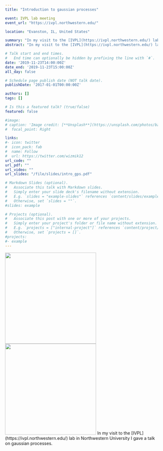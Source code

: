 ```yaml
---
title: "Introduction to gaussian processes"

event: IVPL lab meeting
event_url: "https://ivpl.northwestern.edu/"

location: "Evanston, IL, United States"

summary: "In my visit to the [IVPL](https://ivpl.northwestern.edu/) lab in Northwestern University I gave a talk on gaussian processes."
abstract: "In my visit to the [IVPL](https://ivpl.northwestern.edu/) lab in Northwestern University I gave a talk on gaussian processes."

# Talk start and end times.
#   End time can optionally be hidden by prefixing the line with `#`.
date: '2019-11-23T14:00:00Z'
date_end: '2019-11-23T15:00:00Z'
all_day: false

# Schedule page publish date (NOT talk date).
publishDate: '2017-01-01T00:00:00Z'

authors: []
tags: []

# Is this a featured talk? (true/false)
featured: false

#image:
# caption: 'Image credit: [**Unsplash**](https://unsplash.com/photos/bzdhc5b3Bxs)'
#  focal_point: Right

links:
#- icon: twitter
#  icon_pack: fab
#  name: Follow
#  url: https://twitter.com/wizmik12
url_code: ""
url_pdf: ""
url_video: ""
url_slides: "/file/slides/intro_gps.pdf"

# Markdown Slides (optional).
#   Associate this talk with Markdown slides.
#   Simply enter your slide deck's filename without extension.
#   E.g. `slides = "example-slides"` references `content/slides/example-slides.md`.
#   Otherwise, set `slides = ""`.
#slides: example

# Projects (optional).
#   Associate this post with one or more of your projects.
#   Simply enter your project's folder or file name without extension.
#   E.g. `projects = ["internal-project"]` references `content/project/deep-learning/index.md`.
#   Otherwise, set `projects = []`.
#projects:
#- example
---
```


<img src="/img/2019/Northwestern/WhatsApp Image 2019-11-22 at 22.50.46.jpeg" alt="" width="300"/>
<img src="/img/2019/Northwestern/WhatsApp Image 2019-11-22 at 22.50.45.jpeg" alt="" width="300"/>
In my visit to the [IVPL](https://ivpl.northwestern.edu/) lab in Northwestern University I gave a talk on gaussian processes.

